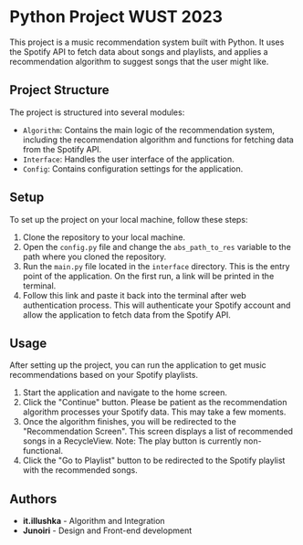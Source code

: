 # Python Project WUST 2023

This project is a music recommendation system built with Python. It uses the Spotify API to fetch data about songs and playlists, and applies a recommendation algorithm to suggest songs that the user might like.

## Project Structure

The project is structured into several modules:

- `Algorithm`: Contains the main logic of the recommendation system, including the recommendation algorithm and functions for fetching data from the Spotify API.
- `Interface`: Handles the user interface of the application.
- `Config`: Contains configuration settings for the application.

## Setup

To set up the project on your local machine, follow these steps:

1. Clone the repository to your local machine.
2. Open the `config.py` file and change the `abs_path_to_res` variable to the path where you cloned the repository.
3. Run the `main.py` file located in the `interface` directory. This is the entry point of the application. On the first run, a link will be printed in the terminal.
4. Follow this link and paste it back into the terminal after web authentication process. This will authenticate your Spotify account and allow the application to fetch data from the Spotify API.

## Usage

After setting up the project, you can run the application to get music recommendations based on your Spotify playlists. 

1. Start the application and navigate to the home screen.
2. Click the "Continue" button. Please be patient as the recommendation algorithm processes your Spotify data. This may take a few moments.
3. Once the algorithm finishes, you will be redirected to the "Recommendation Screen". This screen displays a list of recommended songs in a RecycleView. Note: The play button is currently non-functional.
4. Click the "Go to Playlist" button to be redirected to the Spotify playlist with the recommended songs.

## Authors

- **it.illushka** - Algorithm and Integration
- **Junoiri** - Design and Front-end development